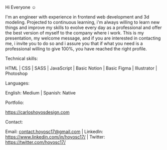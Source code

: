 Hi Everyone ☺️

I'm an engineer with experience in frontend web development and 3d modeling.
Projected to continuous learning, i'm always willing to learn new things and 
improve my skills to evolve every day as a professional and offer the best 
version of myself to the company where i work. This is my presentation, my 
welcome message, and if you are interested in contacting me, i invite you to 
do so and i assure you that if what you need is a professional willing to give 
100%, you have reached the right profile.

Technical skills:

HTML | CSS | SASS | JavaScript | Basic Notion | Basic Figma | Illustrator | Photoshop

Languages:

English: Medium | Spanish: Native

Portfolio:

https://carloshoyosdesign.com

Contact:

Email: contact.hoyosc17@gmail.com | LinkedIn: https://www.linkedin.com/in/hoyosc17/ | Twitter: https://twitter.com/hoyosc17/
